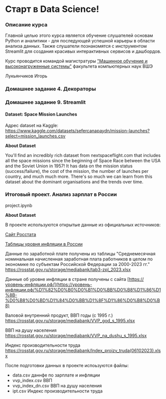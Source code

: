 # Старт в Data Science!

### Описание курса
Главной целью этого курса является обучение слушателей основам Python и аналитики - для последующей успешной карьеры в области анализа данных. Также слушатели познакомятся с инструментом Streamlit для создания красивых интерактивных сервисов и дашбордов.

Курс проводится командой магистратуры ["Машинное обучение и высоконагруженные системы"](https://www.hse.ru/ma/mlds/) факультета компьютерных наук ВШЭ 

Лукьянчиков Игорь

### Домашнее задание 4. Декораторы

### Домашнее задание 9. Streamlit

#### Dataset: Space Mission Launches
Адрес dataset на Kaggle: https://www.kaggle.com/datasets/sefercanapaydn/mission-launches?select=mission_launches.csv

**About Dataset**

You'll find an incredibly rich dataset from nextspaceflight.com that includes all the space missions since the beginning of Space Race between the USA and the Soviet Union in 1957! It has data on the mission status (success/failure), the cost of the mission, the number of launches per country, and much much more. There's so much we can learn from this dataset about the dominant organisations and the trends over time.

### Итоговый проект. Анализ зарплат в России

project.ipynb

**About Dataset**

В проекте используются открытые данные из официальных источников:

[Сайт Росстата](https://rosstat.gov.ru/)

[Таблицы уровня инфляции в России](https://уровень-инфляции.рф/)


Данные по заработной плате получены из таблицы "Среднемесячная номинальная начисленная заработная плата работников в целом по экономике по субъектам Российской Федерации за 2000-2023 гг." https://rosstat.gov.ru/storage/mediabank/tab3-zpl_2023.xlsx

Данные об уровне инфляции в стране получены с сайта [https://уровень-инфляции.рф/](https://уровень-инфляции.рф/%D1%82%D0%B0%D0%B1%D0%BB%D0%B8%D1%86%D1%8B-%D0%B8%D0%BD%D1%84%D0%BB%D1%8F%D1%86%D0%B8%D0%B8)

Валовой внутренний продукт, ВВП годы (с 1995 г.) https://rosstat.gov.ru/storage/mediabank/VVP_god_s_1995.xlsx

ВВП на душу населения https://rosstat.gov.ru/storage/mediabank/VVP_na_dushu_s_1995.xlsx

Индекс производительности труда https://rosstat.gov.ru/storage/mediabank/Index_proizv_truda(06102023).xlsx

После подготовки данных в проекте испоьзуются файлы:
- data.csv даннфе по зарплате и инфляции
- vvp_index.csv ВВП 
- vvp_index_dn.csv ВВП на душу населения
- ipt.csv Индекс производительности труда